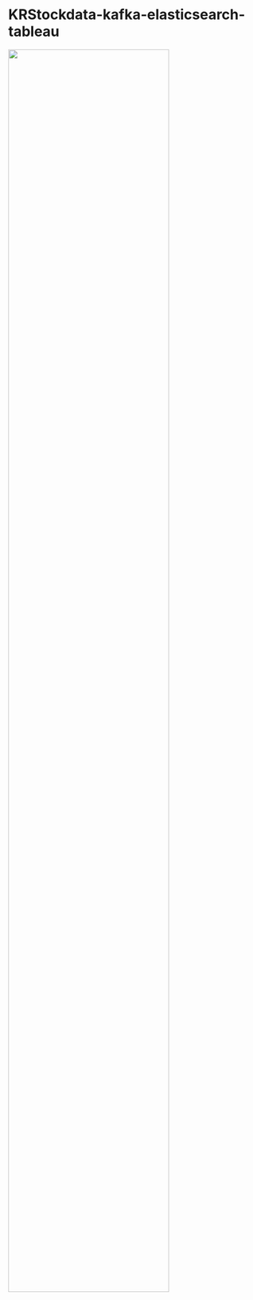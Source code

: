 # KRStockdata-kafka-elasticsearch-tableau
<img width="80%" src="https://user-images.githubusercontent.com/66659846/115573422-b01b4400-a2fb-11eb-934e-4b92600840df.gif"/>
